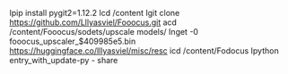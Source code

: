 Ipip install pygit2=1.12.2
lcd /content
Igit clone https://github.com/Lllyasviel/Fooocus.git
acd /content/Fooocus/sodets/upscale models/
Inget -0 fooocus_upscaler_$409985e5.bin https://huggingface.co/lllyasviel/misc/resc
icd /content/Fodocus
Ipython entry_with_update-py - share

